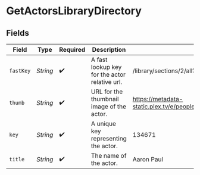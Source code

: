 # GetActorsLibraryDirectory


## Fields

| Field                                                                         | Type                                                                          | Required                                                                      | Description                                                                   | Example                                                                       |
| ----------------------------------------------------------------------------- | ----------------------------------------------------------------------------- | ----------------------------------------------------------------------------- | ----------------------------------------------------------------------------- | ----------------------------------------------------------------------------- |
| `fastKey`                                                                     | *String*                                                                      | :heavy_check_mark:                                                            | A fast lookup key for the actor relative url.                                 | /library/sections/2/all?actor=134671                                          |
| `thumb`                                                                       | *String*                                                                      | :heavy_check_mark:                                                            | URL for the thumbnail image of the actor.                                     | https://metadata-static.plex.tv/e/people/e2a915b537ef720252b6d408bc1f91b3.jpg |
| `key`                                                                         | *String*                                                                      | :heavy_check_mark:                                                            | A unique key representing the actor.                                          | 134671                                                                        |
| `title`                                                                       | *String*                                                                      | :heavy_check_mark:                                                            | The name of the actor.                                                        | Aaron Paul                                                                    |